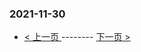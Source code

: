 ### 2021-11-30 
 

- [ < 上一页 ](https://github.com/able8/weibo-hot-record/blob/master/2021-11-29.md) -------- [ 下一页 > ](https://github.com/able8/weibo-hot-record/blob/master/2021-12-01.md)